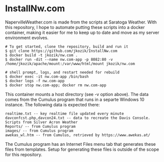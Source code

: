 # InstallNw.com
NapervilleWeather.com is made from the scripts at Saratoga Weather. With this repository, I hope to automate putting these scripts into a docker container, making it easier for me to keep up to date and move as my server environment evolves.

```
# To get started, clone the repository, build and run it
$ git clone https://github.com/jkozik/InstallNw.com
$ docker build -t jkozik/nw.com .
$ docker run -dit --name nw.com-app -p 8082:80 -v /home/jkozik/apache/mount:/var/www/html/mount jkozik/nw.com

# shell prompt, logs, and restart needed for rebuild
$ docker exec -it nw.com-app /bin/bash
$ docker logs -f nw.com-app
$ docker stop nw.com-app; docker rm nw.com-app

```

This container mounts a host directory (see -v option above). The data comes from the Cumulus program that runs in a separte Windows 10 instance.  The following data is expected there:
```
realtime.txt -- key realtime file updated every minute
davconfcst.php,davcon24.txt -- data to recreate the Davis Console.  Scripts from Silver Acron Weather
Reports/ -- from Cumulus program
images/ -- from Cumulus program
awekas_wl.htm -- from Cumulus, retrieved by https://www.awekas.at/

```
The Cumulus program has an Internet Files menu tab that generates these files from templates.  Setup for generating these files is outside of the scope for this repository.
